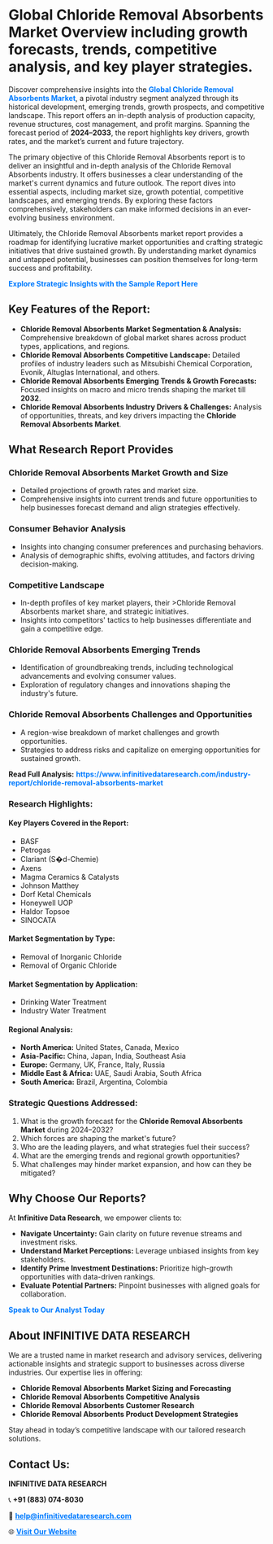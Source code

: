 <h1>Global Chloride Removal Absorbents Market Overview including growth forecasts, trends, competitive analysis, and key player strategies.</h1>
<p>
Discover comprehensive insights into the 
<a href="https://www.infinitivedataresearch.com/industry-report/chloride-removal-absorbents-market" rel="dofollow" style="color: #007BFF; text-decoration: none;"><strong>Global Chloride Removal Absorbents Market</strong></a>, a pivotal industry segment analyzed through its historical development, emerging trends, growth prospects, and competitive landscape. This report offers an in-depth analysis of production capacity, revenue structures, cost management, and profit margins. Spanning the forecast period of <strong>2024–2033</strong>, the report highlights key drivers, growth rates, and the market’s current and future trajectory.
</p>
<p>
The primary objective of this Chloride Removal Absorbents report is to deliver an insightful and in-depth analysis of the Chloride Removal Absorbents industry. It offers businesses a clear understanding of the market's current dynamics and future outlook. The report dives into essential aspects, including market size, growth potential, competitive landscapes, and emerging trends. By exploring these factors comprehensively, stakeholders can make informed decisions in an ever-evolving business environment.
</p>
<p>
Ultimately, the Chloride Removal Absorbents market report provides a roadmap for identifying lucrative market opportunities and crafting strategic initiatives that drive sustained growth. By understanding market dynamics and untapped potential, businesses can position themselves for long-term success and profitability.
</p>
<p>
<a href="https://www.infinitivedataresearch.com/request-sample/reportId=106122" style="color: #007BFF; text-decoration: none;"><strong>Explore Strategic Insights with the Sample Report Here</strong></a>
</p>

<h2>Key Features of the Report:</h2>
<ul>
<li><strong>Chloride Removal Absorbents Market Segmentation & Analysis:</strong> Comprehensive breakdown of global market shares across product types, applications, and regions.</li>
<li><strong>Chloride Removal Absorbents Competitive Landscape:</strong> Detailed profiles of industry leaders such as Mitsubishi Chemical Corporation, Evonik, Altuglas International, and others.</li>
<li><strong>Chloride Removal Absorbents Emerging Trends & Growth Forecasts:</strong> Focused insights on macro and micro trends shaping the market till <strong>2032</strong>.</li>
<li><strong>Chloride Removal Absorbents Industry Drivers & Challenges:</strong> Analysis of opportunities, threats, and key drivers impacting the <strong>Chloride Removal Absorbents Market</strong>.</li>
</ul>

<h2>What Research Report Provides</h2>
<h3>Chloride Removal Absorbents Market Growth and Size</h3>
<ul>
<li>Detailed projections of growth rates and market size.</li>
<li>Comprehensive insights into current trends and future opportunities to help businesses forecast demand and align strategies effectively.</li>
</ul>

<h3>Consumer Behavior Analysis</h3>
<ul>
<li>Insights into changing consumer preferences and purchasing behaviors.</li>
<li>Analysis of demographic shifts, evolving attitudes, and factors driving decision-making.</li>
</ul>

<h3>Competitive Landscape</h3>
<ul>
<li>In-depth profiles of key market players, their >Chloride Removal Absorbents market share, and strategic initiatives.</li>
<li>Insights into competitors' tactics to help businesses differentiate and gain a competitive edge.</li>
</ul>

<h3>Chloride Removal Absorbents Emerging Trends</h3>
<ul>
<li>Identification of groundbreaking trends, including technological advancements and evolving consumer values.</li>
<li>Exploration of regulatory changes and innovations shaping the industry's future.</li>
</ul>

<h3>Chloride Removal Absorbents Challenges and Opportunities</h3>
<ul>
<li>A region-wise breakdown of market challenges and growth opportunities.</li>
<li>Strategies to address risks and capitalize on emerging opportunities for sustained growth.</li>
</ul>
<p><strong>Read Full Analysis:</strong> <a href="https://www.infinitivedataresearch.com/industry-report/chloride-removal-absorbents-market" rel="dofollow" style="color: #007BFF; text-decoration: none;"><strong>https://www.infinitivedataresearch.com/industry-report/chloride-removal-absorbents-market</strong></a></p>
<h3>Research Highlights:</h3>
<h4>Key Players Covered in the Report:</h4>
<ul><li>BASF</li><li>Petrogas</li><li>Clariant (S�d-Chemie)</li><li>Axens</li><li>Magma Ceramics &amp; Catalysts</li><li>Johnson Matthey</li><li>Dorf Ketal Chemicals</li><li>Honeywell UOP</li><li>Haldor Topsoe</li><li>SINOCATA</li></ul>
<h4>Market Segmentation by Type:</h4>
<ul><li>Removal of Inorganic Chloride</li><li>Removal of Organic Chloride</li></ul>
<h4>Market Segmentation by Application:</h4>
<ul><li>Drinking Water Treatment</li><li>Industry Water Treatment</li></ul>

<h4>Regional Analysis:</h4>
<ul>
<li><strong>North America:</strong> United States, Canada, Mexico</li>
<li><strong>Asia-Pacific:</strong> China, Japan, India, Southeast Asia</li>
<li><strong>Europe:</strong> Germany, UK, France, Italy, Russia</li>
<li><strong>Middle East & Africa:</strong> UAE, Saudi Arabia, South Africa</li>
<li><strong>South America:</strong> Brazil, Argentina, Colombia</li>
</ul>

<h3>Strategic Questions Addressed:</h3>
<ol>
<li>What is the growth forecast for the <strong>Chloride Removal Absorbents Market</strong> during 2024–2032?</li>
<li>Which forces are shaping the market's future?</li>
<li>Who are the leading players, and what strategies fuel their success?</li>
<li>What are the emerging trends and regional growth opportunities?</li>
<li>What challenges may hinder market expansion, and how can they be mitigated?</li>
</ol>

<h2>Why Choose Our Reports?</h2>
<p>At <strong>Infinitive Data Research</strong>, we empower clients to:</p>
<ul>
<li><strong>Navigate Uncertainty:</strong> Gain clarity on future revenue streams and investment risks.</li>
<li><strong>Understand Market Perceptions:</strong> Leverage unbiased insights from key stakeholders.</li>
<li><strong>Identify Prime Investment Destinations:</strong> Prioritize high-growth opportunities with data-driven rankings.</li>
<li><strong>Evaluate Potential Partners:</strong> Pinpoint businesses with aligned goals for collaboration.</li>
</ul>
<p><a href="https://www.infinitivedataresearch.com/industry-report/chloride-removal-absorbents-market" rel="dofollow" style="color: #007BFF; text-decoration: none;"><strong>Speak to Our Analyst Today</strong></a></p>

<h2>About INFINITIVE DATA RESEARCH</h2>
<p>We are a trusted name in market research and advisory services, delivering actionable insights and strategic support to businesses across diverse industries. Our expertise lies in offering:</p>
<ul>
<li><strong>Chloride Removal Absorbents Market Sizing and Forecasting</strong></li>
<li><strong>Chloride Removal Absorbents Competitive Analysis</strong></li>
<li><strong>Chloride Removal Absorbents Customer Research</strong></li>
<li><strong>Chloride Removal Absorbents Product Development Strategies</strong></li>
</ul>
<p>Stay ahead in today’s competitive landscape with our tailored research solutions.</p>

<h2>Contact Us:</h2>
<p><strong>INFINITIVE DATA RESEARCH</strong></p>
<p>📞 <strong>+91 (883) 074-8030</strong></p>
<p>📧 <strong><a href="mailto:help@infinitivedataresearch.com" style="color: #007BFF;">help@infinitivedataresearch.com</a></strong></p>
<p>🌐 <strong><a href="https://www.infinitivedataresearch.com" rel="dofollow" style="color: #007BFF;">Visit Our Website</a></strong></p>